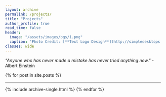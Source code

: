 ```yaml
---
layout: archive
permalink: /projects/
title: "Projects"
author_profile: true
read_time: false
header:
  image: "/assets/images/bgs/1.png"
  caption: "Photo Credit: [**Text Logo Design**](http://simpledesktops.com/browse/desktops/2015/mar/27/innovation/)"
classes: wide
---
```


*"Anyone who has never made a mistake has never tried anything new."* - Albert Einstein

{% for post in site.posts %}

---
  {% include archive-single.html %}
{% endfor %}
